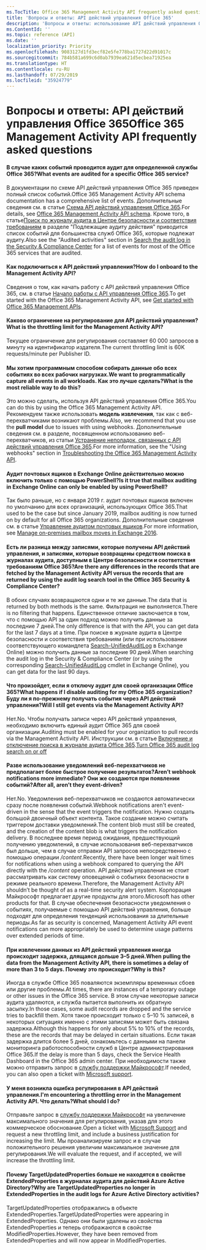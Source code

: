 ```yaml
---
ms.TocTitle: Office 365 Management Activity API frequently asked questions
title: 'Вопросы и ответы: API действий управления Office 365'
description: 'Вопросы и ответы: использование API действий управления Office 365'
ms.ContentId: ''
ms.topic: reference (API)
ms.date: ''
localization_priority: Priority
ms.openlocfilehash: 9083127d1fd3ecf82e5fe778ba1727d22d91017c
ms.sourcegitcommit: 784b581a699c6d0ab7939ea621d5ecbea71925ea
ms.translationtype: HT
ms.contentlocale: ru-RU
ms.lasthandoff: 07/29/2019
ms.locfileid: "35924779"
---
```

# <a name="office-365-management-activity-api-frequently-asked-questions"></a><span data-ttu-id="4cdae-103">Вопросы и ответы: API действий управления Office 365</span><span class="sxs-lookup"><span data-stu-id="4cdae-103">Office 365 Management Activity API frequently asked questions</span></span>

#### <a name="what-events-are-audited-for-a-specific-office-365-service"></a><span data-ttu-id="4cdae-104">В случае каких событий проводится аудит для определенной службы Office 365?</span><span class="sxs-lookup"><span data-stu-id="4cdae-104">What events are audited for a specific Office 365 service?</span></span>

<span data-ttu-id="4cdae-105">В документации по схеме API действий управления Office 365 приведен полный список событий.</span><span class="sxs-lookup"><span data-stu-id="4cdae-105">Office 365 Management Activity API schema documentation has a comprehensive list of events.</span></span> <span data-ttu-id="4cdae-106">Дополнительные сведения см. в статье [Схема API действий управления Office 365](office-365-management-activity-api-schema.md).</span><span class="sxs-lookup"><span data-stu-id="4cdae-106">For details, see [Office 365 Management Activity API schema](office-365-management-activity-api-schema.md).</span></span> <span data-ttu-id="4cdae-107">Кроме того, в статье[Поиск по журналу аудита в Центре безопасности и соответствия требованиям](https://docs.microsoft.com/ru-RU/office365/securitycompliance/search-the-audit-log-in-security-and-compliance#audited-activities) в разделе "Подлежащие аудиту действия" приводится список событий для большинства служб Office 365, которые подлежат аудиту.</span><span class="sxs-lookup"><span data-stu-id="4cdae-107">Also see the "Audited activities" section in [Search the audit log in the Security & Compliance Center](https://docs.microsoft.com/en-us/office365/securitycompliance/search-the-audit-log-in-security-and-compliance#audited-activities) for a list of events for most of the Office 365 services that are audited.</span></span>

#### <a name="how-do-i-onboard-to-the-management-activity-api"></a><span data-ttu-id="4cdae-108">Как подключиться к API действий управления?</span><span class="sxs-lookup"><span data-stu-id="4cdae-108">How do I onboard to the Management Activity API?</span></span>

<span data-ttu-id="4cdae-109">Сведения о том, как начать работу с API действий управления Office 365, см. в статье [Начало работы с API управления Office 365](get-started-with-office-365-management-apis.md).</span><span class="sxs-lookup"><span data-stu-id="4cdae-109">To get started with the Office 365 Management Activity API, see [Get started with Office 365 Management APIs](get-started-with-office-365-management-apis.md).</span></span>
 
#### <a name="what-is-the-throttling-limit-for-the--management-activity-api"></a><span data-ttu-id="4cdae-110">Каково ограничение на регулирование для API действий управления?</span><span class="sxs-lookup"><span data-stu-id="4cdae-110">What is the throttling limit for the  Management Activity API?</span></span>

<span data-ttu-id="4cdae-111">Текущее ограничение для регулирования составляет 60 000 запросов в минуту на идентификатор издателя.</span><span class="sxs-lookup"><span data-stu-id="4cdae-111">The current throttling limit is 60K requests/minute per Publisher ID.</span></span> 

#### <a name="we-want-to-programmatically-capture-all-events-in-all-workloads-what-is-the-most-reliable-way-to-do-this"></a><span data-ttu-id="4cdae-112">Мы хотим программным способом собирать данные обо всех событиях во всех рабочих нагрузках.</span><span class="sxs-lookup"><span data-stu-id="4cdae-112">We want to programmatically capture all events in all workloads.</span></span> <span data-ttu-id="4cdae-113">Как это лучше сделать?</span><span class="sxs-lookup"><span data-stu-id="4cdae-113">What is the most reliable way to do this?</span></span>

<span data-ttu-id="4cdae-114">Это можно сделать, используя API действий управления Office 365.</span><span class="sxs-lookup"><span data-stu-id="4cdae-114">You can do this by using the Office 365 Management Activity API.</span></span> <span data-ttu-id="4cdae-115">Рекомендуем также использовать **модель извлечения**, так как с веб-перехватчиками возникают проблемы.</span><span class="sxs-lookup"><span data-stu-id="4cdae-115">Also, we recommend that you use the **pull model** due to issues with using webhooks.</span></span> <span data-ttu-id="4cdae-116">Дополнительные сведения см. в разделе, посвященном использованию веб-перехватчиков, из статьи [Устранение неполадок, связанных с API действий управления Office 365](troubleshooting-the-office-365-management-activity-api.md#using-webhooks).</span><span class="sxs-lookup"><span data-stu-id="4cdae-116">For more information, see the "Using webhooks" section in [Troubleshooting the Office 365 Management Activity API](troubleshooting-the-office-365-management-activity-api.md#using-webhooks).</span></span>

#### <a name="is-it-true-that-mailbox-auditing-in-exchange-online-can-only-be-enabled-by-using-powershell"></a><span data-ttu-id="4cdae-117">Аудит почтовых ящиков в Exchange Online действительно можно включить только с помощью PowerShell?</span><span class="sxs-lookup"><span data-stu-id="4cdae-117">Is it true that mailbox auditing in Exchange Online can only be enabled by using PowerShell?</span></span>

<span data-ttu-id="4cdae-118">Так было раньше, но с января 2019 г. аудит почтовых ящиков включен по умолчанию для всех организаций, использующих Office 365.</span><span class="sxs-lookup"><span data-stu-id="4cdae-118">That used to be the case but since January 2019, mailbox auditing is now turned on by default for all Office 365 organizations.</span></span> <span data-ttu-id="4cdae-119">Дополнительные сведения см. в статье [Управление аудитом почтовых ящиков](https://docs.microsoft.com/office365/securitycompliance/enable-mailbox-auditing).</span><span class="sxs-lookup"><span data-stu-id="4cdae-119">For more information, see [Manage on-premises mailbox moves in Exchange 2016](https://docs.microsoft.com/office365/securitycompliance/enable-mailbox-auditing).</span></span>

#### <a name="are-there-any-differences-in-the-records-that-are-fetched-by-the-management-activity-api-versus-the-records-that-are-returned-by-using-the-audit-log-search-tool-in-the-office-365-security--compliance-center"></a><span data-ttu-id="4cdae-120">Есть ли разница между записями, которые получены API действий управления, и записями, которые возвращены средством поиска в журналах аудита, доступным в Центре безопасности и соответствия требованиям Office 365?</span><span class="sxs-lookup"><span data-stu-id="4cdae-120">Are there any differences in the records that are fetched by the Management Activity API versus the records that are returned by using the audit log search tool in the Office 365 Security & Compliance Center?</span></span>

<span data-ttu-id="4cdae-121">В обоих случаях возвращаются одни и те же данные.</span><span class="sxs-lookup"><span data-stu-id="4cdae-121">The data that is returned by both methods is the same.</span></span> <span data-ttu-id="4cdae-122">Фильтрация не выполняется.</span><span class="sxs-lookup"><span data-stu-id="4cdae-122">There is no filtering that happens.</span></span> <span data-ttu-id="4cdae-123">Единственное отличие заключается в том, что с помощью API за один подход можно получить данные за последние 7 дней.</span><span class="sxs-lookup"><span data-stu-id="4cdae-123">The only difference is that with the API, you can get data for the last 7 days at a time.</span></span> <span data-ttu-id="4cdae-124">При поиске в журнале аудита в Центре безопасности и соответствия требованиям (или при использовании соответствующего командлета [Search-UnifiedAuditLog](https://docs.microsoft.com/powershell/module/exchange/policy-and-compliance-audit/search-unifiedauditlog) в Exchange Online) можно получить данные за последние 90 дней.</span><span class="sxs-lookup"><span data-stu-id="4cdae-124">When searching the audit log in the Security & Compliance Center (or by using the corresponding [Search-UnifiedAuditLog](https://docs.microsoft.com/powershell/module/exchange/policy-and-compliance-audit/search-unifiedauditlog) cmdlet in Exchange Online), you can get data for the last 90 days.</span></span> 

#### <a name="what-happens-if-i-disable-auditing-for-my-office-365-organization-will-i-still-get-events-via-the-management-activity-api"></a><span data-ttu-id="4cdae-125">Что произойдет, если я отключу аудит для своей организации Office 365?</span><span class="sxs-lookup"><span data-stu-id="4cdae-125">What happens if I disable auditing for my Office 365 organization?</span></span> <span data-ttu-id="4cdae-126">Буду ли я по-прежнему получать события через API действий управления?</span><span class="sxs-lookup"><span data-stu-id="4cdae-126">Will I still get events via the Management Activity API?</span></span>

<span data-ttu-id="4cdae-127">Нет.</span><span class="sxs-lookup"><span data-stu-id="4cdae-127">No.</span></span> <span data-ttu-id="4cdae-128">Чтобы получать записи через API действий управления, необходимо включить единый аудит Office 365 для своей организации.</span><span class="sxs-lookup"><span data-stu-id="4cdae-128">Auditing must be enabled for your organization to pull records via the Management Activity API.</span></span> <span data-ttu-id="4cdae-129">Инструкции см. в статье [Включение и отключение поиска в журнале аудита Office 365](https://docs.microsoft.com/office365/securitycompliance/turn-audit-log-search-on-or-off).</span><span class="sxs-lookup"><span data-stu-id="4cdae-129">[Turn Office 365 audit log search on or off](https://docs.microsoft.com/office365/securitycompliance/turn-audit-log-search-on-or-off)</span></span>

#### <a name="arent-webhook-notifications-more-immediate-after-all-arent-they-event-driven"></a><span data-ttu-id="4cdae-130">Разве использование уведомлений веб-перехватчиков не предполагает более быстрое получение результатов?</span><span class="sxs-lookup"><span data-stu-id="4cdae-130">Aren’t webhook notifications more immediate?</span></span> <span data-ttu-id="4cdae-131">Они же создаются при появлении событий?</span><span class="sxs-lookup"><span data-stu-id="4cdae-131">After all, aren’t they event-driven?</span></span>

<span data-ttu-id="4cdae-132">Нет.</span><span class="sxs-lookup"><span data-stu-id="4cdae-132">No.</span></span> <span data-ttu-id="4cdae-133">Уведомления веб-перехватчиков не создаются автоматически сразу после появления событий.</span><span class="sxs-lookup"><span data-stu-id="4cdae-133">Webhook notifications aren't event-driven in the sense that the event triggers the notification.</span></span> <span data-ttu-id="4cdae-134">Нужно создать большой двоичный объект контента. Такое создание можно считать триггером доставки уведомлений.</span><span class="sxs-lookup"><span data-stu-id="4cdae-134">The content blob must still be created, and the creation of the content blob is what triggers the notification delivery.</span></span> <span data-ttu-id="4cdae-135">В последнее время период ожидания, предшествующий получению уведомлений, в случае использования веб-перехватчиков был дольше, чем в случае отправки API запросов непосредственно с помощью операции */content*.</span><span class="sxs-lookup"><span data-stu-id="4cdae-135">Recently, there have been longer wait times for notifications when using a webhook compared to querying the API directly with the */content* operation.</span></span> <span data-ttu-id="4cdae-136">API действий управления не стоит рассматривать как систему оповещений о событиях безопасности в режиме реального времени.</span><span class="sxs-lookup"><span data-stu-id="4cdae-136">Therefore, the Management Activity API shouldn’t be thought of as a real-time security alert system.</span></span> <span data-ttu-id="4cdae-137">Корпорация Майкрософт предлагает другие продукты для этого.</span><span class="sxs-lookup"><span data-stu-id="4cdae-137">Microsoft has other products for that.</span></span> <span data-ttu-id="4cdae-138">В случае обеспечения безопасности уведомления о событиях, получаемые с помощью API действий управления, больше подходят для определения тенденций использования за длительные периоды.</span><span class="sxs-lookup"><span data-stu-id="4cdae-138">As far as security is concerned, Management Activity API event notifications can more appropriately be used to determine usage patterns over extended periods of time.</span></span>

#### <a name="when-pulling-the-data-from-the-management-activity-api-there-is-sometimes-a-delay-of-more-than-3-to-5-days-why-is-this"></a><span data-ttu-id="4cdae-139">При извлечении данных из API действий управления иногда происходит задержка, длящаяся дольше 3–5 дней.</span><span class="sxs-lookup"><span data-stu-id="4cdae-139">When pulling the data from the Management Activity API, there is sometimes a delay of more than 3 to 5 days.</span></span> <span data-ttu-id="4cdae-140">Почему это происходит?</span><span class="sxs-lookup"><span data-stu-id="4cdae-140">Why is this?</span></span>

<span data-ttu-id="4cdae-141">Иногда в службе Office 365 поваляются экземпляры временных сбоев или другие проблемы.</span><span class="sxs-lookup"><span data-stu-id="4cdae-141">At times, there are instances of a temporary outage or other issues in the Office 365 service.</span></span> <span data-ttu-id="4cdae-142">В этом случае некоторые записи аудита удаляются, и служба пытается выполнить их обратную засыпку.</span><span class="sxs-lookup"><span data-stu-id="4cdae-142">In those cases, some audit records are dropped and the service tries to backfill them.</span></span> <span data-ttu-id="4cdae-143">Хотя такое происходит только с 5–10 % записей, в некоторых ситуациях именно с этими записями может быть связана задержка.</span><span class="sxs-lookup"><span data-stu-id="4cdae-143">Although this happens for only about 5% to 10% of the records, these are the records that may be delayed in certain situations.</span></span> <span data-ttu-id="4cdae-144">Если такая задержка длится более 5 дней, ознакомьтесь с данными на панели мониторинга работоспособности служб в Центре администрирования Office 365.</span><span class="sxs-lookup"><span data-stu-id="4cdae-144">If the delay is more than 5 days, check the Service Health Dashboard in the Office 365 admin center.</span></span> <span data-ttu-id="4cdae-145">При необходимости также можно отправить запрос в [службу поддержки Майкрософт](https://support.office.com/article/contact-support-for-business-products-admin-help-32a17ca7-6fa0-4870-8a8d-e25ba4ccfd4b#ID0EAADAAA=online).</span><span class="sxs-lookup"><span data-stu-id="4cdae-145">If needed, you can also open a ticket with [Microsoft support](https://support.office.com/article/contact-support-for-business-products-admin-help-32a17ca7-6fa0-4870-8a8d-e25ba4ccfd4b#ID0EAADAAA=online).</span></span>

#### <a name="im-encountering-a-throttling-error-in-the-management-activity-api-what-should-i-do"></a><span data-ttu-id="4cdae-146">У меня возникла ошибка регулирования в API действий управления.</span><span class="sxs-lookup"><span data-stu-id="4cdae-146">I'm encountering a throttling error in the Management Activity API.</span></span> <span data-ttu-id="4cdae-147">Что делать?</span><span class="sxs-lookup"><span data-stu-id="4cdae-147">What should I do?</span></span>

<span data-ttu-id="4cdae-148">Отправьте запрос в [службу поддержки Майкрософт](https://support.office.com/article/contact-support-for-business-products-admin-help-32a17ca7-6fa0-4870-8a8d-e25ba4ccfd4b#ID0EAADAAA=online) на увеличение максимального значения для регулирования, указав для этого коммерческое обоснование.</span><span class="sxs-lookup"><span data-stu-id="4cdae-148">Open a ticket with [Microsoft Support](https://support.office.com/article/contact-support-for-business-products-admin-help-32a17ca7-6fa0-4870-8a8d-e25ba4ccfd4b#ID0EAADAAA=online) and request a new throttling limit, and include a business justification for increasing the limit.</span></span> <span data-ttu-id="4cdae-149">Мы проанализируем запрос и в случае положительного решения увеличим максимальное значение для регулирования.</span><span class="sxs-lookup"><span data-stu-id="4cdae-149">We will evaluate the request, and if accepted, we will increase the throttling limit.</span></span>

#### <a name="why-are-targetupdatedproperties-no-longer-in-extendedproperties-in-the-audit-logs-for-azure-active-directory-activities"></a><span data-ttu-id="4cdae-150">Почему TargetUpdatedProperties больше не находятся в свойстве ExtendedProperties в журналах аудита для действий Azure Active Directory?</span><span class="sxs-lookup"><span data-stu-id="4cdae-150">Why are TargetUpdatedProperties no longer in ExtendedProperties in the audit logs for Azure Active Directory activities?</span></span>

<span data-ttu-id="4cdae-151">TargetUpdatedProperties отображались в объекте ExtendedProperties.</span><span class="sxs-lookup"><span data-stu-id="4cdae-151">TargetUpdatedProperties were appearing in ExtendedProperties.</span></span> <span data-ttu-id="4cdae-152">Однако они были удалены из свойства ExtendedProperties и теперь отображаются в свойстве ModifiedProperties.</span><span class="sxs-lookup"><span data-stu-id="4cdae-152">However, they have been removed from ExtendedProperties and will now appear in ModifiedProperties.</span></span>
